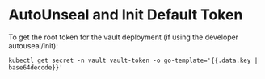 # AutoUnseal and Init Default Token

To get the root token for the vault deployment (if using the developer autouseal/init):
 
```console
kubectl get secret -n vault vault-token -o go-template='{{.data.key | base64decode}}'
```
